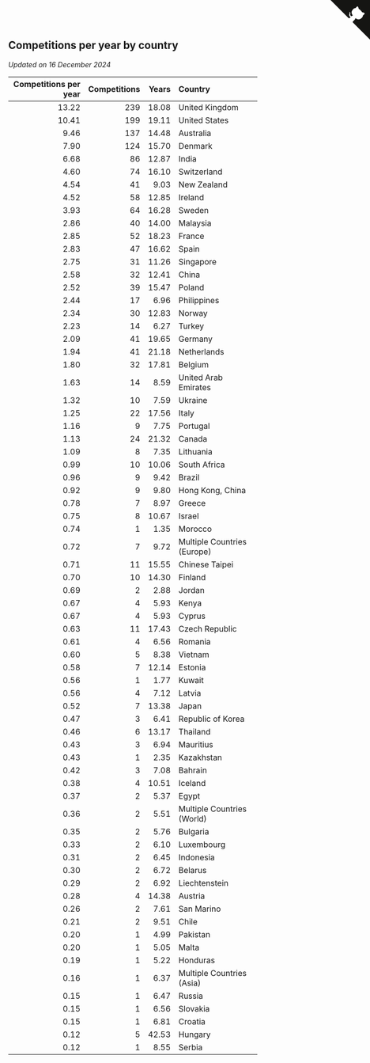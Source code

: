 ## Competitions per year by country

*Updated on 16 December 2024*

| Competitions per year | Competitions | Years | Country |
| ---: | ---: | ---: | :--- |
| 13.22 | 239 | 18.08 | United Kingdom |
| 10.41 | 199 | 19.11 | United States |
| 9.46 | 137 | 14.48 | Australia |
| 7.90 | 124 | 15.70 | Denmark |
| 6.68 | 86 | 12.87 | India |
| 4.60 | 74 | 16.10 | Switzerland |
| 4.54 | 41 | 9.03 | New Zealand |
| 4.52 | 58 | 12.85 | Ireland |
| 3.93 | 64 | 16.28 | Sweden |
| 2.86 | 40 | 14.00 | Malaysia |
| 2.85 | 52 | 18.23 | France |
| 2.83 | 47 | 16.62 | Spain |
| 2.75 | 31 | 11.26 | Singapore |
| 2.58 | 32 | 12.41 | China |
| 2.52 | 39 | 15.47 | Poland |
| 2.44 | 17 | 6.96 | Philippines |
| 2.34 | 30 | 12.83 | Norway |
| 2.23 | 14 | 6.27 | Turkey |
| 2.09 | 41 | 19.65 | Germany |
| 1.94 | 41 | 21.18 | Netherlands |
| 1.80 | 32 | 17.81 | Belgium |
| 1.63 | 14 | 8.59 | United Arab Emirates |
| 1.32 | 10 | 7.59 | Ukraine |
| 1.25 | 22 | 17.56 | Italy |
| 1.16 | 9 | 7.75 | Portugal |
| 1.13 | 24 | 21.32 | Canada |
| 1.09 | 8 | 7.35 | Lithuania |
| 0.99 | 10 | 10.06 | South Africa |
| 0.96 | 9 | 9.42 | Brazil |
| 0.92 | 9 | 9.80 | Hong Kong, China |
| 0.78 | 7 | 8.97 | Greece |
| 0.75 | 8 | 10.67 | Israel |
| 0.74 | 1 | 1.35 | Morocco |
| 0.72 | 7 | 9.72 | Multiple Countries (Europe) |
| 0.71 | 11 | 15.55 | Chinese Taipei |
| 0.70 | 10 | 14.30 | Finland |
| 0.69 | 2 | 2.88 | Jordan |
| 0.67 | 4 | 5.93 | Kenya |
| 0.67 | 4 | 5.93 | Cyprus |
| 0.63 | 11 | 17.43 | Czech Republic |
| 0.61 | 4 | 6.56 | Romania |
| 0.60 | 5 | 8.38 | Vietnam |
| 0.58 | 7 | 12.14 | Estonia |
| 0.56 | 1 | 1.77 | Kuwait |
| 0.56 | 4 | 7.12 | Latvia |
| 0.52 | 7 | 13.38 | Japan |
| 0.47 | 3 | 6.41 | Republic of Korea |
| 0.46 | 6 | 13.17 | Thailand |
| 0.43 | 3 | 6.94 | Mauritius |
| 0.43 | 1 | 2.35 | Kazakhstan |
| 0.42 | 3 | 7.08 | Bahrain |
| 0.38 | 4 | 10.51 | Iceland |
| 0.37 | 2 | 5.37 | Egypt |
| 0.36 | 2 | 5.51 | Multiple Countries (World) |
| 0.35 | 2 | 5.76 | Bulgaria |
| 0.33 | 2 | 6.10 | Luxembourg |
| 0.31 | 2 | 6.45 | Indonesia |
| 0.30 | 2 | 6.72 | Belarus |
| 0.29 | 2 | 6.92 | Liechtenstein |
| 0.28 | 4 | 14.38 | Austria |
| 0.26 | 2 | 7.61 | San Marino |
| 0.21 | 2 | 9.51 | Chile |
| 0.20 | 1 | 4.99 | Pakistan |
| 0.20 | 1 | 5.05 | Malta |
| 0.19 | 1 | 5.22 | Honduras |
| 0.16 | 1 | 6.37 | Multiple Countries (Asia) |
| 0.15 | 1 | 6.47 | Russia |
| 0.15 | 1 | 6.56 | Slovakia |
| 0.15 | 1 | 6.81 | Croatia |
| 0.12 | 5 | 42.53 | Hungary |
| 0.12 | 1 | 8.55 | Serbia |


<a href="https://github.com/simonkellly/wca_statistics_uk" class="github-corner" aria-label="View source on Github"><svg width="80" height="80" viewBox="0 0 250 250" style="fill:#151513; color:#fff; position: absolute; top: 0; border: 0; right: 0;" aria-hidden="true"><path d="M0,0 L115,115 L130,115 L142,142 L250,250 L250,0 Z"></path><path d="M128.3,109.0 C113.8,99.7 119.0,89.6 119.0,89.6 C122.0,82.7 120.5,78.6 120.5,78.6 C119.2,72.0 123.4,76.3 123.4,76.3 C127.3,80.9 125.5,87.3 125.5,87.3 C122.9,97.6 130.6,101.9 134.4,103.2" fill="currentColor" style="transform-origin: 130px 106px;" class="octo-arm"></path><path d="M115.0,115.0 C114.9,115.1 118.7,116.5 119.8,115.4 L133.7,101.6 C136.9,99.2 139.9,98.4 142.2,98.6 C133.8,88.0 127.5,74.4 143.8,58.0 C148.5,53.4 154.0,51.2 159.7,51.0 C160.3,49.4 163.2,43.6 171.4,40.1 C171.4,40.1 176.1,42.5 178.8,56.2 C183.1,58.6 187.2,61.8 190.9,65.4 C194.5,69.0 197.7,73.2 200.1,77.6 C213.8,80.2 216.3,84.9 216.3,84.9 C212.7,93.1 206.9,96.0 205.4,96.6 C205.1,102.4 203.0,107.8 198.3,112.5 C181.9,128.9 168.3,122.5 157.7,114.1 C157.9,116.9 156.7,120.9 152.7,124.9 L141.0,136.5 C139.8,137.7 141.6,141.9 141.8,141.8 Z" fill="currentColor" class="octo-body"></path></svg></a><style>.github-corner:hover .octo-arm{animation:octocat-wave 560ms ease-in-out}@keyframes octocat-wave{0%,100%{transform:rotate(0)}20%,60%{transform:rotate(-25deg)}40%,80%{transform:rotate(10deg)}}@media (max-width:500px){.github-corner:hover .octo-arm{animation:none}.github-corner .octo-arm{animation:octocat-wave 560ms ease-in-out}}</style>
